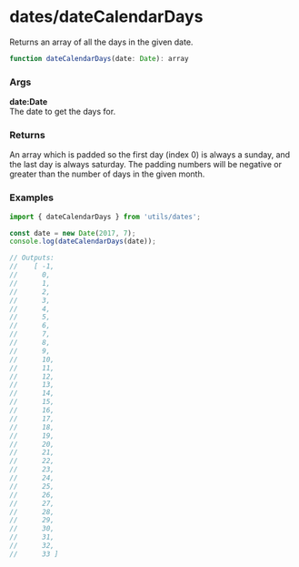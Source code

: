 dates/dateCalendarDays
=======================
Returns an array of all the days in the given date.

```js
function dateCalendarDays(date: Date): array
```

### Args

**date:Date**  
The date to get the days for.

### Returns
An array which is padded so the first day (index 0) is always a sunday, and the last day is always saturday. The padding numbers will be negative or greater than the number of days in the given month.

### Examples

```js
import { dateCalendarDays } from 'utils/dates';

const date = new Date(2017, 7);
console.log(dateCalendarDays(date));

// Outputs:
//    [ -1,
//      0,
//      1,
//      2,
//      3,
//      4,
//      5,
//      6,
//      7,
//      8,
//      9,
//      10,
//      11,
//      12,
//      13,
//      14,
//      15,
//      16,
//      17,
//      18,
//      19,
//      20,
//      21,
//      22,
//      23,
//      24,
//      25,
//      26,
//      27,
//      28,
//      29,
//      30,
//      31,
//      32,
//      33 ]
```
